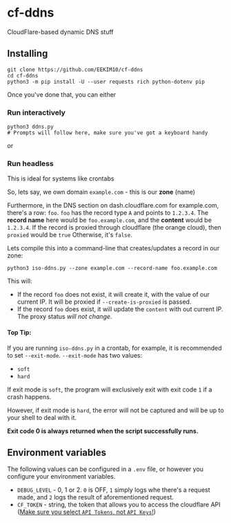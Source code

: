 # cf-ddns
CloudFlare-based dynamic DNS stuff

## Installing
```shell
git clone https://github.com/EEKIM10/cf-ddns
cd cf-ddns
python3 -m pip install -U --user requests rich python-dotenv pip
```
Once you've done that, you can either
### Run interactively
```shell
python3 ddns.py
# Prompts will follow here, make sure you've got a keyboard handy
```
or
### Run headless
This is ideal for systems like crontabs

So, lets say, we own domain `example.com` - this is our **zone** (name)

Furthermore, in the DNS section on dash.cloudflare.com for example.com, there's a row: `foo`. `foo` has the record type `A` and points to `1.2.3.4`.
The **record name** here would be `foo.example.com`, and the **content** would be `1.2.3.4`.
If the record is proxied through cloudflare (the orange cloud), then `proxied` would be `true`
Otherwise, it's `false`.

Lets compile this into a command-line that creates/updates a record in our zone:

```shell
python3 iso-ddns.py --zone example.com --record-name foo.example.com
```

This will:
* If the record `foo` does not exist, it will create it, with the value of our current IP. It will be proxied if `--create-is-proxied` is passed.
* If the record `foo` does exist, it will update the `content` with out current IP. The proxy status _will not change_.

#### Top Tip:
If you are running `iso-ddns.py` in a crontab, for example, it is recommended to set `--exit-mode`.
`--exit-mode` has two values:
* `soft`
* `hard`

If exit mode is `soft`, the program will exclusively exit with exit code `1` if a crash happens.

However, if exit mode is `hard`, the error will not be captured and will be up to your shell to deal with it.

**Exit code 0 is always returned when the script successfully runs.**

## Environment variables
The following values can be configured in a `.env` file, or however you configure your environment variables.

* `DEBUG_LEVEL` - 0, 1 or 2. `0` is OFF, `1` simply logs whe there's a request made, and `2` logs the result of aforementioned request.
* `CF_TOKEN` - string, the token that allows you to access the cloudflare API ([Make sure you select `API Tokens`, not `API Keys`!](https://dash.cloudflare.com/profile/api-tokens))
